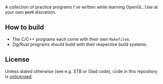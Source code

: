 A collection of practice programs I've written while learning OpenGL. Use at your own ~~peril~~ discretion.

## How to build

- The C/C++ programs each come with their own `Makefile`s.
- Zig/Rust programs should build with their respective build systems.

## License

Unless stated otherwise (see e.g. STB or Glad code), code in this repository is [unlicensed](https://github.com/czak/learnopengl/blob/master/UNLICENSE).
